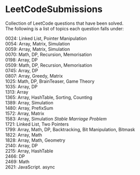 # LeetCodeSubmissions
Collection of LeetCode questions that have been solved. <br />
The following is a list of topics each question falls under: <br />

0024: Linked List, Pointer Manipulation <br />
0054: Array, Matrix, Simulation <br />
0059: Array, Matrix, Simulation <br />
0070: Math, DP, Recursion, Memorisation <br />
0198: Array, DP <br />
0509: Math, DP, Recursion, Memorisation <br />
0745: Array, DP <br />
0807: Array, Greedy, Matrix <br />
1025: Math, DP, BrainTeaser, Game Theory <br />
1035: Array, DP <br />
1313: Array <br />
1365: Array, HashTable, Sorting, Counting <br />
1389: Array, Simulation <br />
1480: Array, PrefixSum <br />
1572: Array, Matrix <br />
1583: Array, Simulation *Stable Marriage Problem* <br />
1721: Linked List, Two Pointers <br />
1799: Array, Math, DP, Backtracking, Bit Manipulation, Bitmask <br />
1822: Array, Math <br />
1828: Array, Math, Geometry <br />
2140: Array, DP <br />
2215: Array, HashTable <br />
2466: DP <br />
2469: Math <br />
2621: JavaScript. async <br />
